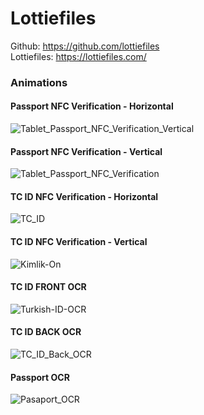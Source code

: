 # Lottiefiles

Github: https://github.com/lottiefiles </br>
Lottiefiles: https://lottiefiles.com/ </br>

### Animations

#### Passport NFC Verification - Horizontal
![Tablet_Passport_NFC_Verification_Vertical](https://user-images.githubusercontent.com/15914796/213998834-d102788f-d3bd-4651-9e3d-f6bac9296e8d.jpg)

#### Passport NFC Verification - Vertical
![Tablet_Passport_NFC_Verification](https://user-images.githubusercontent.com/15914796/213997944-4b7ec2af-fada-4dfd-9c88-b51ffd8a6a4a.jpg)

#### TC ID NFC Verification - Horizontal
![TC_ID](https://user-images.githubusercontent.com/15914796/214004326-c5b1f740-cd47-480b-98e6-c6e38033e92a.jpg)

#### TC ID NFC Verification - Vertical
![Kimlik-On](https://user-images.githubusercontent.com/15914796/214234531-ac0b9dcf-3541-499e-b765-074ceffccd3b.jpg)

#### TC ID FRONT OCR
![Turkish-ID-OCR](https://user-images.githubusercontent.com/15914796/216579399-5a3ae870-54d4-4138-8cb0-1fbe7b452dfc.jpg)

#### TC ID BACK OCR
![TC_ID_Back_OCR](https://user-images.githubusercontent.com/15914796/216580151-c4c5155a-d729-4ee8-968b-da5797dfb2eb.jpg)

#### Passport OCR
![Pasaport_OCR](https://user-images.githubusercontent.com/15914796/216580611-21242d54-720e-4fa0-94d1-c80f99cb0bd2.jpg)

